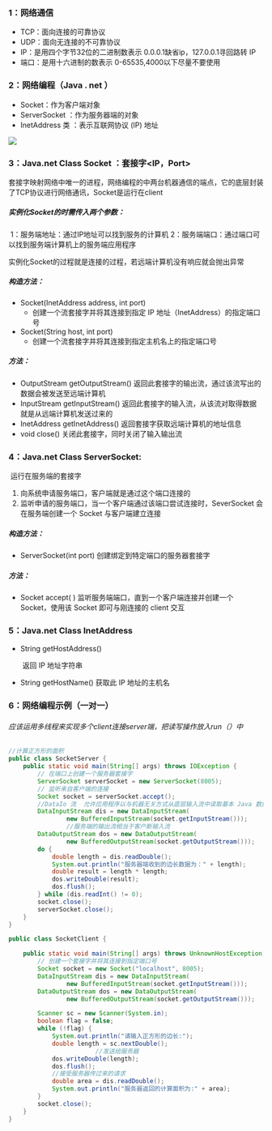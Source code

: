 ### 1：网络通信

- TCP：面向连接的可靠协议
- UDP：面向无连接的不可靠协议
- IP：是用四个字节32位的二进制数表示  0.0.0.1缺省ip，127.0.0.1寻回路转 IP
- 端口：是用十六进制的数表示  0-65535,4000以下尽量不要使用

### 2：网络编程（Java . net ）

- Socket：作为客户端对象
- ServerSocket ：作为服务器端的对象
- InetAddress 类 ：表示互联网协议 (IP) 地址

![](https://github.com/likang315/Java-and-Middleware/blob/master/Java_note/9%EF%BC%9A%E7%BD%91%E7%BB%9C%E7%BC%96%E7%A8%8B/Photos/%E7%BD%91%E7%BB%9C%E9%80%9A%E4%BF%A1%E6%A8%A1%E5%9E%8B.png?raw=true)  

### 3：Java.net   Class     Socket ：套接字<IP，Port>

​		套接字映射网络中唯一的进程，网络编程的中两台机器通信的端点，它的底层封装了TCP协议进行网络通讯，Socket是运行在client

##### 实例化Socket的时需传入两个参数：

​	1：服务端地址：通过IP地址可以找到服务的计算机
​	2：服务端端口：通过端口可以找到服务端计算机上的服务端应用程序

实例化Socket的过程就是连接的过程，若远端计算机没有响应就会抛出异常

#####  构造方法：

- Socket(InetAddress address, int port) 
  - 创建一个流套接字并将其连接到指定 IP 地址（InetAddress）的指定端口号
- Socket(String host, int port)
  - 创建一个流套接字并将其连接到指定主机名上的指定端口号

##### 方法：

- OutputStream getOutputStream()
      	  返回此套接字的输出流，通过该流写出的数据会被发送至远端计算机
- InputStream getInputStream() 
        	返回此套接字的输入流，从该流对取得数据就是从远端计算机发送过来的
- InetAddress getInetAddress() 
        	 返回套接字获取远端计算机的地址信息
- void close() 
        	 关闭此套接字，同时关闭了输入输出流



### 4：Java.net    Class   ServerSocket:

​			运行在服务端的套接字

1. 向系统申请服务端口，客户端就是通过这个端口连接的
2. 监听申请的服务端口，当一个客户端通过该端口尝试连接时，SeverSocket 会在服务端创建一个 Socket 与客户端建立连接

##### 构造方法：

- ServerSocket(int port) 
    创建绑定到特定端口的服务器套接字

##### 方法：

- Socket accept( ) 
    监听服务端端口，直到一个客户端连接并创建一个 Socket，使用该 Socket 即可与刚连接的 client 交互



### 5：Java.net    Class  InetAddress 
 	

- String getHostAddress() 

  ​		返回 IP 地址字符串

- String getHostName() 
          获取此 IP 地址的主机名

### 6：网络编程示例（一对一）

###### 应该运用多线程来实现多个client连接server端，把读写操作放入run（）中

```java
//计算正方形的面积
public class SocketServer {
    public static void main(String[] args) throws IOException {
        // 在端口上创建一个服务器套接字
        ServerSocket serverSocket = new ServerSocket(8005);
        // 监听来自客户端的连接
        Socket socket = serverSocket.accept();
        //DataIo 流  允许应用程序以与机器无关方式从底层输入流中读取基本 Java 数据类型
        DataInputStream dis = new DataInputStream(
                new BufferedInputStream(socket.getInputStream()));
				//服务端的输出流相当于客户断输入流
        DataOutputStream dos = new DataOutputStream(
                new BufferedOutputStream(socket.getOutputStream()));
        do {
            double length = dis.readDouble();
            System.out.println("服务器端收到的边长数据为：" + length);
            double result = length * length;
            dos.writeDouble(result);
            dos.flush();
        } while (dis.readInt() != 0);
        socket.close();
        serverSocket.close();
    }
}

public class SocketClient {

    public static void main(String[] args) throws UnknownHostException, IOException {
        // 创建一个套接字并将其连接到指定端口号
        Socket socket = new Socket("localhost", 8005);
        DataInputStream dis = new DataInputStream(
                new BufferedInputStream(socket.getInputStream()));
        DataOutputStream dos = new DataOutputStream(
                new BufferedOutputStream(socket.getOutputStream()));

        Scanner sc = new Scanner(System.in);
        boolean flag = false;
        while (!flag) {
            System.out.println("请输入正方形的边长:");
            double length = sc.nextDouble();
						//发送给服务器
            dos.writeDouble(length);
            dos.flush();
          	//接受服务器传过来的请求
            double area = dis.readDouble();
            System.out.println("服务器返回的计算面积为:" + area);
        }
        socket.close();
    }
}
```